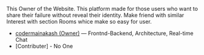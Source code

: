 This Owner of the Website. This platform made for those users who want to share their failure without reveal their identity. Make friend with similar Interest with section Rooms whice make so easy for user.

- [codermainakash (Owner)](https://github.com/yourUsername) — Frontnd-Backend, Architecture, Real-time Chat  
- [Contributer]  - No One

